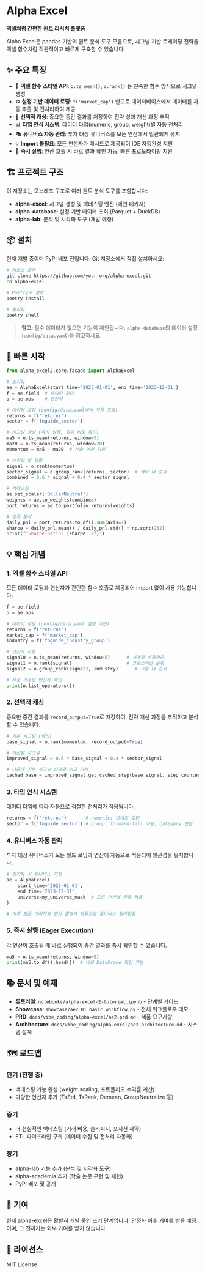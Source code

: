 # Alpha Excel

**엑셀처럼 간편한 퀀트 리서치 플랫폼**

Alpha Excel은 pandas 기반의 퀀트 분석 도구 모음으로, 시그널 기반 트레이딩 전략을 엑셀 함수처럼 직관적이고 빠르게 구축할 수 있습니다.

## ✨ 주요 특징

- 🎯 **엑셀 함수 스타일 API**: `o.ts_mean()`, `o.rank()` 등 친숙한 함수 방식으로 시그널 생성
- ⚙️ **설정 기반 데이터 로딩**: `f('market_cap')` 만으로 데이터베이스에서 데이터를 자동 추출 및 전처리하여 제공
- 💾 **선택적 캐싱**: 중요한 중간 결과를 저장하여 전략 성과 개선 과정 추적
- 📊 **타입 인식 시스템**: 데이터 타입(numeric, group, weight)별 자동 전처리
- 🎭 **유니버스 자동 관리**: 투자 대상 유니버스를 모든 연산에서 일관되게 유지
- 💡 **Import 불필요**: 모든 연산자가 메서드로 제공되어 IDE 자동완성 지원
- 🚀 **즉시 실행**: 연산 호출 시 바로 결과 확인 가능, 빠른 프로토타이핑 지원

## 🏗️ 프로젝트 구조

이 저장소는 모노레포 구조로 여러 퀀트 분석 도구를 포함합니다:

- **alpha-excel**: 시그널 생성 및 백테스팅 엔진 (메인 패키지)
- **alpha-database**: 설정 기반 데이터 조회 (Parquet + DuckDB)
- **alpha-lab**: 분석 및 시각화 도구 (개발 예정)

## 📦 설치

현재 개발 중이며 PyPI 배포 전입니다. Git 저장소에서 직접 설치하세요:

```bash
# 저장소 클론
git clone https://github.com/your-org/alpha-excel.git
cd alpha-excel

# Poetry로 설치
poetry install

# 활성화
poetry shell
```

> **참고**: 필수 데이터가 없으면 기능이 제한됩니다. `alpha-database`의 데이터 설정(`config/data.yaml`)을 참고하세요.

## 🚀 빠른 시작

```python
from alpha_excel2.core.facade import AlphaExcel

# 초기화
ae = AlphaExcel(start_time='2023-01-01', end_time='2023-12-31')
f = ae.field  # 데이터 로더
o = ae.ops    # 연산자

# 데이터 로딩 (config/data.yaml에서 자동 조회)
returns = f('returns')
sector = f('fnguide_sector')

# 시그널 생성 (즉시 실행, 결과 바로 확인)
ma5 = o.ts_mean(returns, window=5)
ma20 = o.ts_mean(returns, window=20)
momentum = ma5 - ma20  # 산술 연산 지원

# 순위화 및 결합
signal = o.rank(momentum)
sector_signal = o.group_rank(returns, sector)  # 섹터 내 순위
combined = 0.6 * signal + 0.4 * sector_signal

# 백테스팅
ae.set_scaler('DollarNeutral')
weights = ae.to_weights(combined)
port_returns = ae.to_portfolio_returns(weights)

# 성과 분석
daily_pnl = port_returns.to_df().sum(axis=1)
sharpe = daily_pnl.mean() / daily_pnl.std() * np.sqrt(252)
print(f"Sharpe Ratio: {sharpe:.2f}")
```

## 💡 핵심 개념

### 1. 엑셀 함수 스타일 API

모든 데이터 로딩과 연산자가 간단한 함수 호출로 제공되어 import 없이 사용 가능합니다.

```python
f = ae.field
o = ae.ops

# 데이터 로딩 (config/data.yaml 설정 기반)
returns = f('returns')
market_cap = f('market_cap')
industry = f('fnguide_industry_group')

# 연산자 사용
signal0 = o.ts_mean(returns, window=5)      # 시계열 이동평균
signal1 = o.rank(signal)                    # 크로스섹션 순위
signal2 = o.group_rank(signal1, industry)      # 그룹 내 순위

# 사용 가능한 연산자 확인
print(o.list_operators())
```

### 2. 선택적 캐싱

중요한 중간 결과를 `record_output=True`로 저장하여, 전략 개선 과정을 추적하고 분석할 수 있습니다.

```python
# 기본 시그널 (캐싱)
base_signal = o.rank(momentum, record_output=True)

# 개선된 시그널
improved_signal = 0.6 * base_signal + 0.4 * sector_signal

# 나중에 기본 시그널 성과와 비교 가능
cached_base = improved_signal.get_cached_step(base_signal._step_counter)
```

### 3. 타입 인식 시스템

데이터 타입에 따라 자동으로 적절한 전처리가 적용됩니다.

```python
returns = f('returns')       # numeric: 그대로 로딩
sector = f('fnguide_sector') # group: forward-fill 적용, category 변환
```

### 4. 유니버스 자동 관리

투자 대상 유니버스가 모든 필드 로딩과 연산에 자동으로 적용되어 일관성을 유지합니다.

```python
# 초기화 시 유니버스 지정
ae = AlphaExcel(
    start_time='2023-01-01',
    end_time='2023-12-31',
    universe=my_universe_mask  # 모든 연산에 자동 적용
)

# 이후 모든 데이터와 연산 결과가 자동으로 유니버스 필터링됨
```

### 5. 즉시 실행 (Eager Execution)

각 연산이 호출될 때 바로 실행되어 중간 결과를 즉시 확인할 수 있습니다.

```python
ma5 = o.ts_mean(returns, window=5)
print(ma5.to_df().head())  # 바로 DataFrame 확인 가능
```

## 📚 문서 및 예제

- **튜토리얼**: `notebooks/alpha-excel-2-tutorial.ipynb` - 단계별 가이드
- **Showcase**: `showcase/ae2_01_basic_workflow.py` - 전체 워크플로우 데모
- **PRD**: `docs/vibe_coding/alpha-excel/ae2-prd.md` - 제품 요구사항
- **Architecture**: `docs/vibe_coding/alpha-excel/ae2-architecture.md` - 시스템 설계

## 🗺️ 로드맵

### 단기 (진행 중)
- 백테스팅 기능 완성 (weight scaling, 포트폴리오 수익률 계산)
- 다양한 연산자 추가 (TsStd, TsRank, Demean, GroupNeutralize 등)

### 중기
- 더 현실적인 백테스팅 (거래 비용, 슬리피지, 포지션 제약)
- ETL 파이프라인 구축 (데이터 수집 및 전처리 자동화)

### 장기
- alpha-lab 기능 추가 (분석 및 시각화 도구)
- alpha-academia 추가 (학술 논문 구현 및 재현)
- PyPI 배포 및 공개

## 🤝 기여

현재 alpha-excel은 활발히 개발 중인 초기 단계입니다. 안정화 이후 기여를 받을 예정이며, 그 전까지는 외부 기여를 받지 않습니다.

## 📄 라이선스

MIT License
